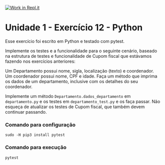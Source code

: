 [![Work in Repl.it](https://classroom.github.com/assets/work-in-replit-14baed9a392b3a25080506f3b7b6d57f295ec2978f6f33ec97e36a161684cbe9.svg)](https://classroom.github.com/online_ide?assignment_repo_id=3321212&assignment_repo_type=AssignmentRepo)

# Unidade 1 - Exercício 12 - Python

Esse exercício foi escrito em Python e testado com pytest.

Implemente os testes e a funcionalidade para o seguinte cenário, baseado na estrutura de testes e funcionalidade de Cupom fiscal que estávamos fazendo nos exercícios anteriores:

Um Departamento possui nome, sigla, localização (texto) e coordenador. Um coordenador possui nome, CPF e idade. Faça um método que imprima os dados de um departamento, inclusive com os detalhes do seu coordenador.

Implemente um método `Departamento.dados_departamento` em `departamento.py` e os testes em `departamento_test.py` e os faça passar. Não esqueça de atualizar os testes de Cupom fiscal, que também devem continuar passando.

### Comando para configuração

`sudo -H pip3 install pytest`

### Comando para execução

`pytest`
